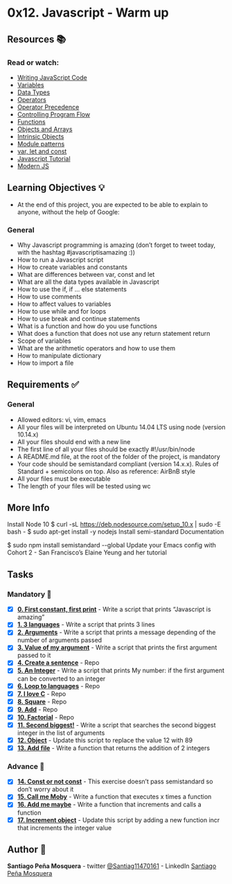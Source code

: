 # 0x12. Javascript - Warm up
## Resources :books:
### Read or watch:

* [Writing JavaScript Code]()
* [Variables]()
* [Data Types]()
* [Operators]()
* [Operator Precedence]()
* [Controlling Program Flow]()
* [Functions]()
* [Objects and Arrays]()
* [Intrinsic Objects]()
* [Module patterns]()
* [var, let and const]()
* [Javascript Tutorial]()
* [Modern JS]()
## Learning Objectives :bulb:
* At the end of this project, you are expected to be able to explain to anyone, without the help of Google:

### General
* Why Javascript programming is amazing (don’t forget to tweet today, with the hashtag #javascriptisamazing :))
* How to run a Javascript script
* How to create variables and constants
* What are differences between var, const and let
* What are all the data types available in Javascript
* How to use the if, if ... else statements
* How to use comments
* How to affect values to variables
* How to use while and for loops
* How to use break and continue statements
* What is a function and how do you use functions
* What does a function that does not use any return statement return
* Scope of variables
* What are the arithmetic operators and how to use them
* How to manipulate dictionary
* How to import a file
## Requirements :white_check_mark:
### General
* Allowed editors: vi, vim, emacs
* All your files will be interpreted on Ubuntu 14.04 LTS using node (version 10.14.x)
* All your files should end with a new line
* The first line of all your files should be exactly #!/usr/bin/node
* A README.md file, at the root of the folder of the project, is mandatory
* Your code should be semistandard compliant (version 14.x.x). Rules of Standard + semicolons on top. Also as reference: AirBnB style
* All your files must be executable
* The length of your files will be tested using wc
## More Info
Install Node 10
$ curl -sL https://deb.nodesource.com/setup_10.x | sudo -E bash -
$ sudo apt-get install -y nodejs
Install semi-standard
Documentation

$ sudo npm install semistandard --global
Update your Emacs config with Cohort 2 - San Francisco’s Elaine Yeung and her tutorial

## Tasks
### Mandatory :page_with_curl:
- [x] **[0. First constant, first print](./0-javascript_is_amazing.js)** - Write a script that prints “Javascript is amazing”
- [x] **[1. 3 languages](./1-multi_languages.js)** - Write a script that prints 3 lines
- [x] **[2. Arguments](./2-arguments.js)** - Write a script that prints a message depending of the number of arguments passed
- [x] **[3. Value of my argument](./3-value_argument.js)** - Write a script that prints the first argument passed to it
- [x] **[4. Create a sentence](./4-concat.js)** - Repo
- [x] **[5. An Integer](./5-to_integer.js)** - Write a script that prints My number: <first argument converted in integer> if the first argument can be converted to an integer
- [x] **[6. Loop to languages](./6-multi_languages_loop.js)** - Repo
- [x] **[7. I love C](./7-multi_c.js)** - Repo
- [x] **[8. Square](./8-square.js)** - Repo
- [x] **[9. Add](./9-add.js)** - Repo
- [x] **[10. Factorial](./10-factorial.js)** - Repo
- [x] **[11. Second biggest!](./11-second_biggest.js)** - Write a script that searches the second biggest integer in the list of arguments
- [x] **[12. Object](./12-object.js)** - Update this script to replace the value 12 with 89
- [x] **[13. Add file](./13-add.js)** - Write a function that returns the addition of 2 integers
### Advance :muscle:
- [x] **[14. Const or not const](./100-let_me_const.js)** - This exercise doesn’t pass semistandard so don’t worry about it
- [x] **[15. Call me Moby](./101-call_me_moby.js)** - Write a function that executes x times a function
- [x] **[16. Add me maybe](./102-add_me_maybe.js)** - Write a function that increments and calls a function
- [x] **[17. Increment object](./103-object_fct.js)** - Update this script by adding a new function incr that increments the integer value
## Author :pencil:
**Santiago Peña Mosquera** - twitter [@Santiag11470161](https://twitter.com/Santiag11470161) - LinkedIn [Santiago Peña Mosquera](https://www.linkedin.com/in/santiago-pe%C3%B1a-mosquera-abaa20196/)

